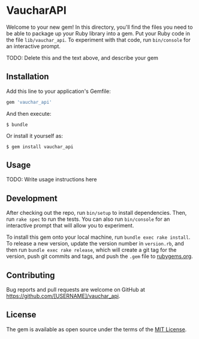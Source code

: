 # VaucharAPI

Welcome to your new gem! In this directory, you'll find the files you need to be able to package up your Ruby library into a gem. Put your Ruby code in the file `lib/vauchar_api`. To experiment with that code, run `bin/console` for an interactive prompt.

TODO: Delete this and the text above, and describe your gem

## Installation

Add this line to your application's Gemfile:

```ruby
gem 'vauchar_api'
```

And then execute:

    $ bundle

Or install it yourself as:

    $ gem install vauchar_api

## Usage

TODO: Write usage instructions here

## Development

After checking out the repo, run `bin/setup` to install dependencies. Then, run `rake spec` to run the tests. You can also run `bin/console` for an interactive prompt that will allow you to experiment.

To install this gem onto your local machine, run `bundle exec rake install`. To release a new version, update the version number in `version.rb`, and then run `bundle exec rake release`, which will create a git tag for the version, push git commits and tags, and push the `.gem` file to [rubygems.org](https://rubygems.org).

## Contributing

Bug reports and pull requests are welcome on GitHub at https://github.com/[USERNAME]/vauchar_api.

## License

The gem is available as open source under the terms of the [MIT License](https://opensource.org/licenses/MIT).
